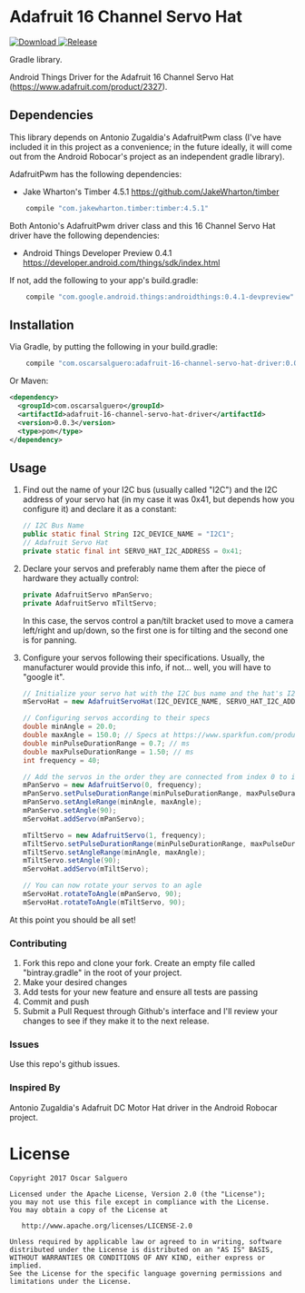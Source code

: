 # Adafruit 16 Channel Servo Hat

[![Download](https://api.bintray.com/packages/raczo/maven/adafruit-16-channel-servo-hat-driver/images/download.svg?version=0.0.3) ](https://bintray.com/raczo/maven/adafruit-16-channel-servo-hat-driver/0.0.3/link) [![Release](https://img.shields.io/badge/maven--central-v0.0.3-green.svg?style=flat-square)](http://mvnrepository.com/artifact/com.oscarsalguero/adafruit-16-channel-servo-hat-driver/0.0.3)

Gradle library. 

Android Things Driver for the Adafruit 16 Channel Servo Hat (https://www.adafruit.com/product/2327).


## Dependencies

This library depends on Antonio Zugaldia's AdafruitPwm class (I've have included it in this project as a convenience; in the future ideally, it will come out from the Android Robocar's project as an independent gradle library).

AdafruitPwm has the following dependencies:

- Jake Wharton's Timber 4.5.1 https://github.com/JakeWharton/timber

```groovy
    compile "com.jakewharton.timber:timber:4.5.1"
```

Both Antonio's AdafruitPwm driver class and this 16 Channel Servo Hat driver have the following dependencies:

- Android Things Developer Preview 0.4.1 https://developer.android.com/things/sdk/index.html

If not, add the following to your app's build.gradle:

```groovy
    compile "com.google.android.things:androidthings:0.4.1-devpreview"
```


## Installation

Via Gradle, by putting the following in your build.gradle:

```groovy
    compile "com.oscarsalguero:adafruit-16-channel-servo-hat-driver:0.0.3"
```

Or Maven:

```xml
<dependency>
  <groupId>com.oscarsalguero</groupId>
  <artifactId>adafruit-16-channel-servo-hat-driver</artifactId>
  <version>0.0.3</version>
  <type>pom</type>
</dependency>
```

## Usage

1. Find out the name of your I2C bus (usually called "I2C") and the I2C address of your servo hat (in my case it was 0x41, but depends how you configure it) and declare it as a constant:

    ```java
    // I2C Bus Name
    public static final String I2C_DEVICE_NAME = "I2C1";
    // Adafruit Servo Hat
    private static final int SERVO_HAT_I2C_ADDRESS = 0x41;
    ```

2. Declare your servos and preferably name them after the piece of hardware they actually control:

    ```java
    private AdafruitServo mPanServo;
    private AdafruitServo mTiltServo;
    ```
    
   In this case, the servos control a pan/tilt bracket used to move a camera left/right and up/down, so the first one is for tilting and the second one is for panning.

3. Configure your servos following their specifications. Usually, the manufacturer would provide this info, if not... well, you will have to "google it".

    ```java
    // Initialize your servo hat with the I2C bus name and the hat's I2C address
    mServoHat = new AdafruitServoHat(I2C_DEVICE_NAME, SERVO_HAT_I2C_ADDRESS);

    // Configuring servos according to their specs
    double minAngle = 20.0;
    double maxAngle = 150.0; // Specs at https://www.sparkfun.com/products/9065 says it is ~160, but I'm setting it to less to prevent servo reset
    double minPulseDurationRange = 0.7; // ms
    double maxPulseDurationRange = 1.50; // ms
    int frequency = 40;

    // Add the servos in the order they are connected from index 0 to index 15 (16 max)
    mPanServo = new AdafruitServo(0, frequency);
    mPanServo.setPulseDurationRange(minPulseDurationRange, maxPulseDurationRange);
    mPanServo.setAngleRange(minAngle, maxAngle);
    mPanServo.setAngle(90);
    mServoHat.addServo(mPanServo);

    mTiltServo = new AdafruitServo(1, frequency);
    mTiltServo.setPulseDurationRange(minPulseDurationRange, maxPulseDurationRange);
    mTiltServo.setAngleRange(minAngle, maxAngle);
    mTiltServo.setAngle(90);
    mServoHat.addServo(mTiltServo);

    // You can now rotate your servos to an agle
    mServoHat.rotateToAngle(mPanServo, 90);
    mServoHat.rotateToAngle(mTiltServo, 90);
    ```
    
At this point you should be all set!

### Contributing

1. Fork this repo and clone your fork. Create an empty file called "bintray.gradle" in the root of your project.
2. Make your desired changes
3. Add tests for your new feature and ensure all tests are passing
4. Commit and push
5. Submit a Pull Request through Github's interface and I'll review your changes to see if they make it to the next release.


### Issues

Use this repo's github issues.


### Inspired By

Antonio Zugaldia's Adafruit DC Motor Hat driver in the Android Robocar project.


License
=======

    Copyright 2017 Oscar Salguero

    Licensed under the Apache License, Version 2.0 (the "License");
    you may not use this file except in compliance with the License.
    You may obtain a copy of the License at

       http://www.apache.org/licenses/LICENSE-2.0

    Unless required by applicable law or agreed to in writing, software
    distributed under the License is distributed on an "AS IS" BASIS,
    WITHOUT WARRANTIES OR CONDITIONS OF ANY KIND, either express or implied.
    See the License for the specific language governing permissions and
    limitations under the License.